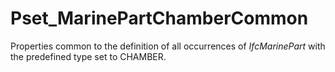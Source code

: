 # Pset_MarinePartChamberCommon

Properties common to the definition of all occurrences of _IfcMarinePart_ with the predefined type set to CHAMBER.
